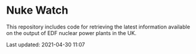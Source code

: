 # Nuke Watch

This repository includes code for retrieving the latest information available on the output of EDF nuclear power plants in the UK.

Last updated: 2021-04-30 11:07